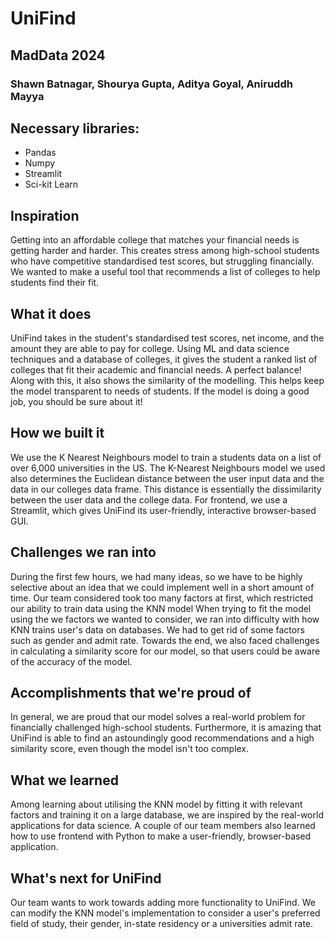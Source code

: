 # UniFind
## MadData 2024
### Shawn Batnagar, Shourya Gupta, Aditya Goyal, Aniruddh Mayya

## Necessary libraries:
- Pandas
- Numpy
- Streamlit
- Sci-kit Learn

## Inspiration
Getting into an affordable college that matches your financial needs is getting harder and harder. This creates stress among high-school students who have competitive standardised test scores, but struggling financially. We wanted to make a useful tool that recommends a list of colleges to help students find their fit.

## What it does
UniFind takes in the student's standardised test scores, net income, and the amount they are able to pay for college. Using ML and data science techniques and a database of colleges, it gives the student a ranked list of colleges that fit their academic and financial needs. A perfect balance! Along with this, it also shows the similarity of the modelling. This helps keep the model transparent to needs of students. If the model is doing a good job, you should be sure about it!

## How we built it
We use the K Nearest Neighbours model to train a students data on a list of over 6,000 universities in the US. The K-Nearest Neighbours model we used also determines the Euclidean distance between the user input data and the data in our colleges data frame. This distance is essentially the dissimilarity between the user data and the college data. For frontend, we use a Streamlit, which gives UniFind its user-friendly, interactive browser-based GUI. 

## Challenges we ran into
During the first few hours, we had many ideas, so we have to be highly selective about an idea that we could implement well in a short amount of time. Our team considered took too many factors at first, which restricted our ability to train data using the KNN model When trying to fit the model using the we factors we wanted to consider, we ran into difficulty with how KNN trains user's data on databases. We had to get rid of some factors such as gender and admit rate. Towards the end, we also faced challenges in calculating a similarity score for our model, so that users could be aware of the accuracy of the model.

## Accomplishments that we're proud of
In general, we are proud that our model solves a real-world problem for financially challenged high-school students. Furthermore, it is amazing that UniFind is able to find an astoundingly good recommendations and a high similarity score, even though the model isn't too complex.

## What we learned
Among learning about utilising the KNN model by fitting it with relevant factors and training it on a large database, we are inspired by the real-world applications for data science. A couple of our team members also learned how to use frontend with Python to make a user-friendly, browser-based application.

## What's next for UniFind
Our team wants to work towards adding more functionality to UniFind. We can modify the KNN model's implementation to consider a user's preferred field of study, their gender, in-state residency or a universities admit rate.

